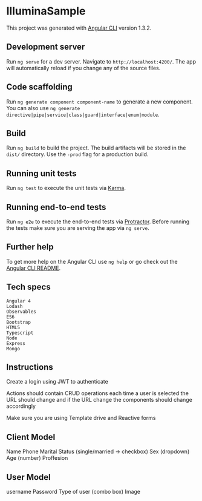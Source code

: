 # IlluminaSample

This project was generated with [Angular CLI](https://github.com/angular/angular-cli) version 1.3.2.

## Development server

Run `ng serve` for a dev server. Navigate to `http://localhost:4200/`. The app will automatically reload if you change any of the source files.

## Code scaffolding

Run `ng generate component component-name` to generate a new component. You can also use `ng generate directive|pipe|service|class|guard|interface|enum|module`.

## Build

Run `ng build` to build the project. The build artifacts will be stored in the `dist/` directory. Use the `-prod` flag for a production build.

## Running unit tests

Run `ng test` to execute the unit tests via [Karma](https://karma-runner.github.io).

## Running end-to-end tests

Run `ng e2e` to execute the end-to-end tests via [Protractor](http://www.protractortest.org/).
Before running the tests make sure you are serving the app via `ng serve`.

## Further help

To get more help on the Angular CLI use `ng help` or go check out the [Angular CLI README](https://github.com/angular/angular-cli/blob/master/README.md).

## Tech specs
	Angular 4	
	Lodash
	Observables
	ES6
	Bootstrap
	HTML5
	Typescript
	Node
	Express
	Mongo 

## Instructions
Create a login using JWT to authenticate

Actions should contain CRUD operations
each time a user is selected the URL should change and if the URL change the components should 
change accordingly

Make sure you are using Template drive and Reactive forms

## Client Model
Name
Phone
Marital Status (single/married -> checkbox) 
Sex (dropdown)
Age (number)
Proffesion

## User Model
username
Password
Type of user (combo box)
Image